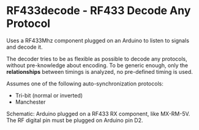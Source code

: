 RF433decode - RF433 Decode Any Protocol
=======================================

Uses a RF433Mhz component plugged on an Arduino to listen to signals and decode
it.

The decoder tries to be as flexible as possible to decode any protocols,
without pre-knowledge about encoding. To be generic enough, only the
**relationships** between timings is analyzed, no pre-defined timing is used.

Assumes one of the following auto-synchronization protocols:
- Tri-bit (normal or inverted)
- Manchester

Schematic: Arduino plugged on a RF433 RX component, like MX-RM-5V.
The RF digital pin must be plugged on Arduino pin D2.

